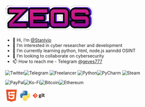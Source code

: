 ![Image alt](https://github.com/Stanlyio/dashboard-ZEOS-icons/blob/main/png/zeos.png)

- 👋 Hi, I’m [@Stanlyio](https://www.instagram.com/stanislav.xr/)
- 👀 I’m interested in cyber researcher and development
- 🌱 I’m currently learning python, html, node.js aanndd OSINT
- 💞️ I’m looking to collaborate on cybersecurity
- 📫 How to reach me - Telegram [@geves777](https://t.me/geves777)

![Twitter](https://img.shields.io/badge/Twitter-%231DA1F2.svg?style=for-the-badge&logo=Twitter&logoColor=white)![Telegram](https://img.shields.io/badge/Telegram-2CA5E0?style=for-the-badge&logo=telegram&logoColor=white) ![Freelancer](https://img.shields.io/badge/Freelancer-29B2FE?style=for-the-badge&logo=Freelancer&logoColor=white)
![Python](https://img.shields.io/badge/python-3670A0?style=for-the-badge&logo=python&logoColor=ffdd54)![PyCharm](https://img.shields.io/badge/pycharm-143?style=for-the-badge&logo=pycharm&logoColor=black&color=black&labelColor=green) ![Steam](https://img.shields.io/badge/steam-%23000000.svg?style=for-the-badge&logo=steam&logoColor=white)

![PayPal](https://img.shields.io/badge/PayPal-00457C?style=for-the-badge&logo=paypal&logoColor=white)![Ko-Fi](https://img.shields.io/badge/Ko--fi-F16061?style=for-the-badge&logo=ko-fi&logoColor=white)![Bitcoin](https://img.shields.io/badge/Bitcoin-000?style=for-the-badge&logo=bitcoin&logoColor=white)![Ethereum](https://img.shields.io/badge/Ethereum-3C3C3D?style=for-the-badge&logo=Ethereum&logoColor=white)

<div>
<img src="https://github.com/devicons/devicon/blob/master/icons/html5/html5-original.svg" title="Git" **alt="Git" width="40" height="40"/>
<img src="https://github.com/devicons/devicon/blob/master/icons/python/python-original.svg" title="Git" **alt="Git" width="40" height="40"/>
<img src="https://github.com/devicons/devicon/blob/master/icons/git/git-original-wordmark.svg" title="Git" **alt="Git" width="40" height="40"/>
</div>

